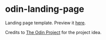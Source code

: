 # odin-landing-page

Landing page template. Preview it [here](https://nmq.github.io/odin-landing-page/).

Credits to [The Odin Project](https://www.theodinproject.com/) for the project idea.
